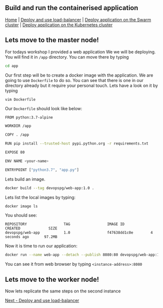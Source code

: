 ## Build and run the containerised application
[Home](../README.md) | [Deploy and use load-balancer](lb.md) | [Deploy application on the Swarm cluster](swarm.md) | [Deploy application on the Kubernetes cluster](k8s.md)

## Lets move to the master node!
For todays workshop I provided a web application We we will be deploying. You will find it in ```/app``` directory. You can move there by typing
 ```bash
 cd app
 ```
 Our first step will be to create a docker image with the application. We are going to use ```Dockerfile``` to do so. You can see that there is one in our directory already but it require your personal touch. Lets have a look on it by typing
 ```
 vim Dockerfile
 ```
Our ```Dockerfile``` should look like below:
```bash
FROM python:3.7-alpine

WORKDIR /app

COPY . /app

RUN pip install --trusted-host pypi.python.org -r requirements.txt

EXPOSE 80

ENV NAME <your-name>

ENTRYPOINT ["python3.7", "app.py"]
```
Lets build an image.
```bash
docker build --tag devopspg/web-app:1.0 .
```
Lets list the local images by typing:
```bash
docker image ls
```
You should see:
```
REPOSITORY                 TAG                 IMAGE ID            CREATED             SIZE
devopspg/web-app           1.0                 f47638dd1c0e        4 seconds ago       97.2MB
```
Now it is time to run our application:
```bash
docker run --name web-app --detach --publish 8080:80 devopspg/web-app:1.0
```
You can see it from web browser by typing ```<instance-address>:8080```

## Lets move to the worker node!
Now lets replicate the same steps on the second instance


[Next - Deploy and use load-balancer](lb.md)

